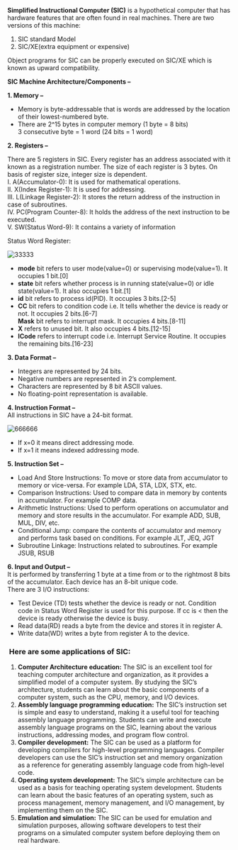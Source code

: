 **Simplified Instructional Computer (SIC)** is a hypothetical computer that has hardware features that are often found in real machines. There are two versions of this machine: 

1. SIC standard Model
2. SIC/XE(extra equipment or expensive)

Object programs for SIC can be properly executed on SIC/XE which is known as upward compatibility. 

**SIC Machine Architecture/Components –** 

**1. Memory –** 

- Memory is byte-addressable that is words are addressed by the location of their lowest-numbered byte.
- There are 2^15 bytes in computer memory (1 byte = 8 bits)   
    3 consecutive byte = 1 word (24 bits = 1 word)

**2. Registers –** 

There are 5 registers in SIC. Every register has an address associated with it known as a registration number. The size of each register is 3 bytes. On basis of register size, integer size is dependent.   
I. A(Accumulator-0): It is used for mathematical operations.   
II. X(Index Register-1): It is used for addressing.   
III. L(Linkage Register-2): It stores the return address of the instruction in case of subroutines.   
IV. PC(Program Counter-8): It holds the address of the next instruction to be executed.   
V. SW(Status Word-9): It contains a variety of information 

Status Word Register: 

![33333](AA2eB8dcEf33333.png)

- **mode** bit refers to user mode(value=0) or supervising mode(value=1). It occupies 1 bit.[0]
- **state** bit refers whether process is in running state(value=0) or idle state(value=1). It also occupies 1 bit.[1]
- **id** bit refers to process id(PID). It occupies 3 bits.[2-5]
- **CC** bit refers to condition code i.e. It tells whether the device is ready or not. It occupies 2 bits.[6-7]   
    **Mask** bit refers to interrupt mask. It occupies 4 bits.[8-11]
- **X** refers to unused bit. It also occupies 4 bits.[12-15]
- **ICode** refers to interrupt code i.e. Interrupt Service Routine. It occupies the remaining bits.[16-23]

**3. Data Format –** 

- Integers are represented by 24 bits.
- Negative numbers are represented in 2’s complement.
- Characters are represented by 8 bit ASCII values.
- No floating-point representation is available.

**4. Instruction Format –**   
All instructions in SIC have a 24-bit format. 

![666666](1Cf7b9eE7e666666.png)

- If x=0 it means direct addressing mode.
- If x=1 it means indexed addressing mode.

**5. Instruction Set –** 

- Load And Store Instructions: To move or store data from accumulator to memory or vice-versa. For example LDA, STA, LDX, STX, etc.
- Comparison Instructions: Used to compare data in memory by contents in accumulator. For example COMP data.
- Arithmetic Instructions: Used to perform operations on accumulator and memory and store results in the accumulator. For example ADD, SUB, MUL, DIV, etc.
- Conditional Jump: compare the contents of accumulator and memory and performs task based on conditions. For example JLT, JEQ, JGT
- Subroutine Linkage: Instructions related to subroutines. For example JSUB, RSUB

**6. Input and Output –**   
It is performed by transferring 1 byte at a time from or to the rightmost 8 bits of the accumulator. Each device has an 8-bit unique code.   
There are 3 I/O instructions: 

- Test Device (TD) tests whether the device is ready or not. Condition code in Status Word Register is used for this purpose. If cc is < then the device is ready otherwise the device is busy.
- Read data(RD) reads a byte from the device and stores it in register A.
- Write data(WD) writes a byte from register A to the device.

###  Here are some applications of SIC:

1. **Computer Architecture education:** The SIC is an excellent tool for teaching computer architecture and organization, as it provides a simplified model of a computer system. By studying the SIC’s architecture, students can learn about the basic components of a computer system, such as the CPU, memory, and I/O devices.
2. **Assembly language programming education:** The SIC’s instruction set is simple and easy to understand, making it a useful tool for teaching assembly language programming. Students can write and execute assembly language programs on the SIC, learning about the various instructions, addressing modes, and program flow control.
3. **Compiler development:** The SIC can be used as a platform for developing compilers for high-level programming languages. Compiler developers can use the SIC’s instruction set and memory organization as a reference for generating assembly language code from high-level code.
4. **Operating system development:** The SIC’s simple architecture can be used as a basis for teaching operating system development. Students can learn about the basic features of an operating system, such as process management, memory management, and I/O management, by implementing them on the SIC.
5. **Emulation and simulation:** The SIC can be used for emulation and simulation purposes, allowing software developers to test their programs on a simulated computer system before deploying them on real hardware.